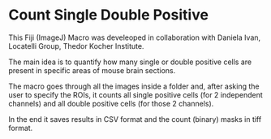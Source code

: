 # Count Single Double Positive
This Fiji (ImageJ) Macro was develeoped in collaboration with Daniela Ivan, Locatelli Group, Thedor Kocher Institute.

The main idea is to quantify how many single or double positive cells are present in specific areas of mouse brain sections. 

The macro goes through all the images inside a folder and, after asking the user to specify the ROIs, it counts all single positive cells (for 2 independent channels) and all double positive cells (for those 2 channels). 

In the end it saves results in CSV format and the count (binary) masks in tiff format.
